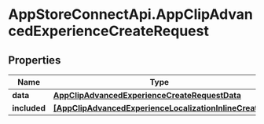 # AppStoreConnectApi.AppClipAdvancedExperienceCreateRequest

## Properties

Name | Type | Description | Notes
------------ | ------------- | ------------- | -------------
**data** | [**AppClipAdvancedExperienceCreateRequestData**](AppClipAdvancedExperienceCreateRequestData.md) |  | 
**included** | [**[AppClipAdvancedExperienceLocalizationInlineCreate]**](AppClipAdvancedExperienceLocalizationInlineCreate.md) |  | [optional] 


